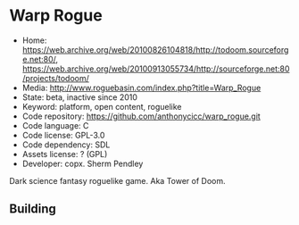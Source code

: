 # Warp Rogue

- Home: https://web.archive.org/web/20100826104818/http://todoom.sourceforge.net:80/, https://web.archive.org/web/20100913055734/http://sourceforge.net:80/projects/todoom/
- Media: http://www.roguebasin.com/index.php?title=Warp_Rogue
- State: beta, inactive since 2010
- Keyword: platform, open content, roguelike
- Code repository: https://github.com/anthonycicc/warp_rogue.git
- Code language: C
- Code license: GPL-3.0
- Code dependency: SDL
- Assets license: ? (GPL)
- Developer: copx. Sherm Pendley

Dark science fantasy roguelike game.
Aka Tower of Doom.

## Building
